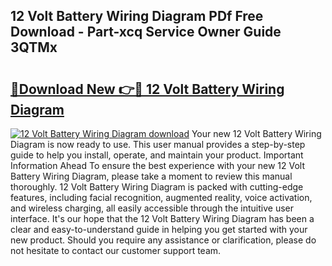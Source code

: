 ## 12 Volt Battery Wiring Diagram PDf Free Download - Part-xcq Service Owner Guide 3QTMx

# <h2><a href="http://dft5x6n.blite.top/?on=12+Volt+Battery+Wiring+Diagram">🔗Download New 👉🔴 12 Volt Battery Wiring Diagram</a></h2>

[![12 Volt Battery Wiring Diagram download](https://i.imgur.com/lujVjoI.png)](http://dft5x6n.blite.top/?on=12+Volt+Battery+Wiring+Diagram)
Your new 12 Volt Battery Wiring Diagram is now ready to use. This user manual provides a step-by-step guide to help you install, operate, and maintain your product. Important Information Ahead To ensure the best experience with your new 12 Volt Battery Wiring Diagram, please take a moment to review this manual thoroughly. 12 Volt Battery Wiring Diagram is packed with cutting-edge features, including facial recognition, augmented reality, voice activation, and wireless charging, all easily accessible through the intuitive user interface. It's our hope that the 12 Volt Battery Wiring Diagram has been a clear and easy-to-understand guide in helping you get started with your new product. Should you require any assistance or clarification, please do not hesitate to contact our customer support team.
